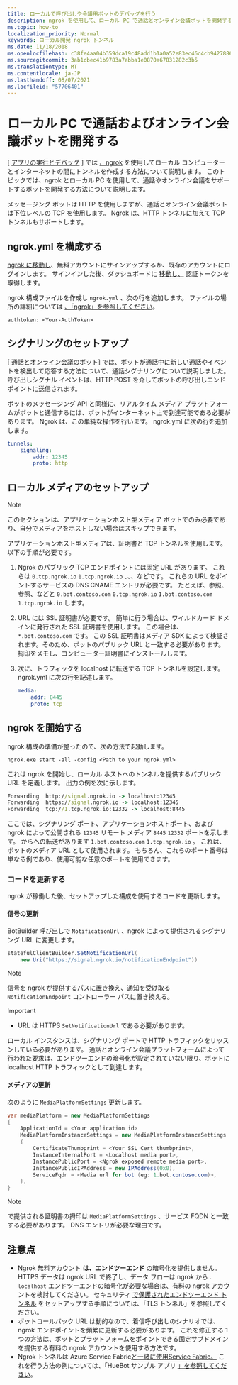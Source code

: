 ```yaml
---
title: ローカルで呼び出しや会議用ボットのデバッグを行う
description: ngrok を使用して、ローカル PC で通話とオンライン会議ボットを開発する方法について学習します。
ms.topic: how-to
localization_priority: Normal
keywords: ローカル開発 ngrok トンネル
ms.date: 11/18/2018
ms.openlocfilehash: c38fe4aa04b359dca19c48add1b1a0a52e83ec46c4cb942788671820d29bb9a7
ms.sourcegitcommit: 3ab1cbec41b9783a7abba1e0870a67831282c3b5
ms.translationtype: MT
ms.contentlocale: ja-JP
ms.lasthandoff: 08/07/2021
ms.locfileid: "57706401"
---
```

# <a name="develop-calling-and-online-meeting-bots-on-your-local-pc"></a>ローカル PC で通話およびオンライン会議ボットを開発する

[ [アプリの実行とデバッグ](../../concepts/build-and-test/debug.md) ] では [、ngrok](https://ngrok.com) を使用してローカル コンピューターとインターネットの間にトンネルを作成する方法について説明します。 このトピックでは、ngrok とローカル PC を使用して、通話やオンライン会議をサポートするボットを開発する方法について説明します。

メッセージング ボットは HTTP を使用しますが、通話とオンライン会議ボットは下位レベルの TCP を使用します。 Ngrok は、HTTP トンネルに加えて TCP トンネルもサポートします。 

## <a name="configure-ngrokyml"></a>ngrok.yml を構成する

[ngrok に移動し](https://ngrok.com)、無料アカウントにサインアップするか、既存のアカウントにログインします。 サインインした後、ダッシュボードに [移動し、](https://dashboard.ngrok.com) 認証トークンを取得します。

ngrok 構成ファイルを作成し `ngrok.yml` 、次の行を追加します。 ファイルの場所の詳細については [、「ngrok」を参照してください](https://ngrok.com/docs#config)。

  `authtoken: <Your-AuthToken>`

## <a name="set-up-signaling"></a>シグナリングのセットアップ

[ [通話とオンライン会議の](./calls-meetings-bots-overview.md)ボット] では、ボットが通話中に新しい通話やイベントを検出して応答する方法について、通話シグナリングについて説明しました。 呼び出しシグナル イベントは、HTTP POST を介してボットの呼び出しエンドポイントに送信されます。

ボットのメッセージング API と同様に、リアルタイム メディア プラットフォームがボットと通信するには、ボットがインターネット上で到達可能である必要があります。 Ngrok は、この単純な操作を行います。 ngrok.yml に次の行を追加します。

```yaml
tunnels:
    signaling:
        addr: 12345
        proto: http
```

## <a name="set-up-local-media"></a>ローカル メディアのセットアップ

> [!NOTE]
> このセクションは、アプリケーションホスト型メディア ボットでのみ必要であり、自分でメディアをホストしない場合はスキップできます。

アプリケーションホスト型メディアは、証明書と TCP トンネルを使用します。 以下の手順が必要です。

1. Ngrok のパブリック TCP エンドポイントには固定 URL があります。 これらは `0.tcp.ngrok.io` `1.tcp.ngrok.io` 、、、などです。 これらの URL をポイントするサービスの DNS CNAME エントリが必要です。 たとえば、参照、参照、などと `0.bot.contoso.com` `0.tcp.ngrok.io` `1.bot.contoso.com` `1.tcp.ngrok.io` します。
2. URL には SSL 証明書が必要です。 簡単に行う場合は、ワイルドカード ドメインに発行された SSL 証明書を使用します。 この場合は、 `*.bot.contoso.com` です。 この SSL 証明書はメディア SDK によって検証されます。そのため、ボットのパブリック URL と一致する必要があります。 拇印をメモし、コンピューター証明書にインストールします。
3. 次に、トラフィックを localhost に転送する TCP トンネルを設定します。 ngrok.yml に次の行を記述します。

    ```yaml
    media:
        addr: 8445
        proto: tcp
    ```

## <a name="start-ngrok"></a>ngrok を開始する

ngrok 構成の準備が整ったので、次の方法で起動します。

  `ngrok.exe start -all -config <Path to your ngrok.yml>`

これは ngrok を開始し、ローカル ホストへのトンネルを提供するパブリック URL を定義します。 出力の例を次に示します。

```cmd
Forwarding  http://signal.ngrok.io -> localhost:12345
Forwarding  https://signal.ngrok.io -> localhost:12345
Forwarding  tcp://1.tcp.ngrok.io:12332 -> localhost:8445
```

ここでは、シグナリング ポート、アプリケーションホストポート、および ngrok によって公開される `12345` リモート メディア `8445` `12332` ポートを示します。 からへの転送があります `1.bot.contoso.com` `1.tcp.ngrok.io` 。 これは、ボットのメディア URL として使用されます。 もちろん、これらのポート番号は単なる例であり、使用可能な任意のポートを使用できます。

### <a name="update-code"></a>コードを更新する

ngrok が稼働した後、セットアップした構成を使用するコードを更新します。

#### <a name="update-signaling"></a>信号の更新

BotBuilder 呼び出しで `NotificationUrl` 、ngrok によって提供されるシグナリング URL に変更します。

```csharp
statefulClientBuilder.SetNotificationUrl(
    new Uri("https://signal.ngrok.io/notificationEndpoint"))
```

> [!NOTE]
> 信号を ngrok が提供するパスに置き換え、通知を受け取る `NotificationEndpoint` コントローラー パスに置き換える。

> [!IMPORTANT]
> * URL は HTTPS `SetNotificationUrl` である必要があります。
> 
> ローカル インスタンスは、シグナリング ポートで HTTP トラフィックをリッスンしている必要があります。 通話とオンライン会議プラットフォームによって行われた要求は、エンドツーエンドの暗号化が設定されていない限り、ボットに localhost HTTP トラフィックとして到達します。

#### <a name="update-media"></a>メディアの更新

次のように `MediaPlatformSettings` 更新します。

```csharp
var mediaPlatform = new MediaPlatformSettings
{
    ApplicationId = <Your application id>
    MediaPlatformInstanceSettings = new MediaPlatformInstanceSettings
    {
        CertificateThumbprint = <Your SSL Cert thumbprint>,
        InstanceInternalPort = <Localhost media port>,
        InstancePublicPort = <Ngrok exposed remote media port>,
        InstancePublicIPAddress = new IPAddress(0x0),
        ServiceFqdn = <Media url for bot (eg: 1.bot.contoso.com)>,
    },
}
```

> [!NOTE]
> で提供される証明書の拇印は `MediaPlatformSettings` 、サービス FQDN と一致する必要があります。 DNS エントリが必要な理由です。

## <a name="caveats"></a>注意点

- Ngrok 無料アカウント **は、エンドツーエンド** の暗号化を提供しません。 HTTPS データは ngrok URL で終了し、データ フローは ngrok から . `localhost` エンドツーエンドの暗号化が必要な場合は、有料の ngrok アカウントを検討してください。 セキュリティ [で保護されたエンドツーエンド トンネル](https://ngrok.com/docs#tls) をセットアップする手順については、「TLS トンネル」を参照してください。
- ボットコールバック URL は動的なので、着信呼び出しのシナリオでは、ngrok エンドポイントを頻繁に更新する必要があります。 これを修正する 1 つの方法は、ボットとプラットフォームをポイントできる固定サブドメインを提供する有料の ngrok アカウントを使用する方法です。
- Ngrok トンネルは Azure Service Fabric[と一緒に使用Service Fabric。](/azure/service-fabric/service-fabric-overview) これを行う方法の例については、「HueBot サンプル アプリ [」を参照してください](/microsoftgraph/microsoft-graph-comms-samples/tree/master/Samples/LocalMediaSamples/HueBot/HueBot)。
